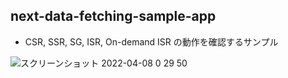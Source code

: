 ## next-data-fetching-sample-app

- CSR, SSR, SG, ISR, On-demand ISR の動作を確認するサンプル

![スクリーンショット 2022-04-08 0 29 50](https://user-images.githubusercontent.com/45593212/162236367-53cd38ae-ee87-4a99-b14b-926e1a26b75e.png)

